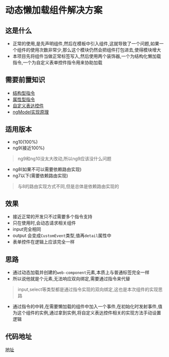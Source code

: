 # 动态懒加载组件解决方案
## 这是什么
- 正常的使用,是先声明组件,然后在模板中引入组件,这就导致了一个问题,如果一个组件的使用次数非常少,那么这个模块仍然会把组件打包进去,使得模块增大
- 本项目先将组件当做正常标签写入,然后使用两个装饰器,一个为结构化懒加载指令,一个为自定义表单控件指令用来协助加载
## 需要前置知识
- [结构型指令](https://angular.cn/guide/structural-directives)
- [属性型指令](https://angular.cn/guide/attribute-directives)
- [自定义表达控件](https://segmentfault.com/a/1190000009070500)
- [ngModel实现原理](https://segmentfault.com/a/1190000019087763?_ea=10661501)
## 适用版本
- ng10(100%)
- ng9(接近100%)
> ng9和ng10没太大改动,所以ng9应该没什么问题

- ng8(如果不可以需要依赖路由实现)
- ng7以下(需要依赖路由实现)
> 与8的路由实现方式不同,但是总体是依赖路由实现的
## 效果
- 接近正常的开发只不过需要多个指令支持
- 只在使用时,会动态请求相关组件
- input完全相同
- output 会变成`CustomEvent`类型,值再`detail`属性中
- 表单控件在逻辑上应该完全一样

## 思路
- 通过动态加载并创建的`web-component`元素,本质上与普通标签完全一样
- 所以说他就是个元素,无法响应双向绑定,需要通过指令来代替
> input,select等类型都是通过指令实现的双向绑定,这也是本次组件的实现思路
- 通过指令的中转,在需要懒加载的组件中加入一个事件,在初始化时发射事件,值为这个组件的实例,通过拿到实例,将自定义表达控件相关的实现方法手动设置逻辑

## 代码地址
[地址](https://github.com/wszgrcy/ngx-dynamic-component-demo)